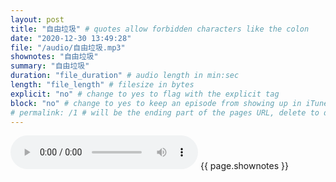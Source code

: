 ```yaml
---
layout: post
title: "自由垃圾" # quotes allow forbidden characters like the colon
date: "2020-12-30 13:49:28"
file: "/audio/自由垃圾.mp3"
shownotes: "自由垃圾"
summary: "自由垃圾"
duration: "file_duration" # audio length in min:sec
length: "file_length" # filesize in bytes
explicit: "no" # change to yes to flag with the explicit tag
block: "no" # change to yes to keep an episode from showing up in iTunes
# permalink: /1 # will be the ending part of the pages URL, delete to default to the title
---
```


<audio controls>
<source src="{{site.url}}{{site.baseurl}}{{ page.file }}" type="audio/x-mp3">
Your browser does not support the audio element.
</audio>
{{ page.shownotes }}
